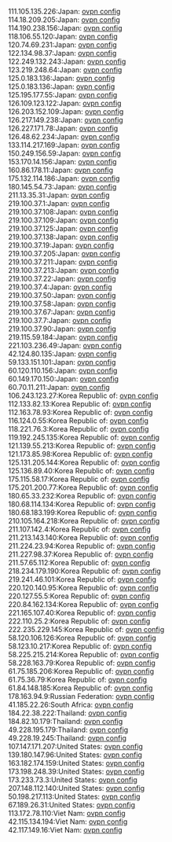 111.105.135.226:Japan: [ovpn config](vpn/111_105_135_226.ovpn)  
114.18.209.205:Japan: [ovpn config](vpn/114_18_209_205.ovpn)  
114.190.238.156:Japan: [ovpn config](vpn/114_190_238_156.ovpn)  
118.106.55.120:Japan: [ovpn config](vpn/118_106_55_120.ovpn)  
120.74.69.231:Japan: [ovpn config](vpn/120_74_69_231.ovpn)  
122.134.98.37:Japan: [ovpn config](vpn/122_134_98_37.ovpn)  
122.249.132.243:Japan: [ovpn config](vpn/122_249_132_243.ovpn)  
123.219.248.64:Japan: [ovpn config](vpn/123_219_248_64.ovpn)  
125.0.183.136:Japan: [ovpn config](vpn/125_0_183_136.ovpn)  
125.0.183.136:Japan: [ovpn config](vpn/125_0_183_136.ovpn)  
125.195.177.55:Japan: [ovpn config](vpn/125_195_177_55.ovpn)  
126.109.123.122:Japan: [ovpn config](vpn/126_109_123_122.ovpn)  
126.203.152.109:Japan: [ovpn config](vpn/126_203_152_109.ovpn)  
126.217.149.238:Japan: [ovpn config](vpn/126_217_149_238.ovpn)  
126.227.171.78:Japan: [ovpn config](vpn/126_227_171_78.ovpn)  
126.48.62.234:Japan: [ovpn config](vpn/126_48_62_234.ovpn)  
133.114.217.169:Japan: [ovpn config](vpn/133_114_217_169.ovpn)  
150.249.156.59:Japan: [ovpn config](vpn/150_249_156_59.ovpn)  
153.170.14.156:Japan: [ovpn config](vpn/153_170_14_156.ovpn)  
160.86.178.11:Japan: [ovpn config](vpn/160_86_178_11.ovpn)  
175.132.114.186:Japan: [ovpn config](vpn/175_132_114_186.ovpn)  
180.145.54.73:Japan: [ovpn config](vpn/180_145_54_73.ovpn)  
211.13.35.31:Japan: [ovpn config](vpn/211_13_35_31.ovpn)  
219.100.37.1:Japan: [ovpn config](vpn/219_100_37_1.ovpn)  
219.100.37.108:Japan: [ovpn config](vpn/219_100_37_108.ovpn)  
219.100.37.109:Japan: [ovpn config](vpn/219_100_37_109.ovpn)  
219.100.37.125:Japan: [ovpn config](vpn/219_100_37_125.ovpn)  
219.100.37.138:Japan: [ovpn config](vpn/219_100_37_138.ovpn)  
219.100.37.19:Japan: [ovpn config](vpn/219_100_37_19.ovpn)  
219.100.37.205:Japan: [ovpn config](vpn/219_100_37_205.ovpn)  
219.100.37.211:Japan: [ovpn config](vpn/219_100_37_211.ovpn)  
219.100.37.213:Japan: [ovpn config](vpn/219_100_37_213.ovpn)  
219.100.37.22:Japan: [ovpn config](vpn/219_100_37_22.ovpn)  
219.100.37.4:Japan: [ovpn config](vpn/219_100_37_4.ovpn)  
219.100.37.50:Japan: [ovpn config](vpn/219_100_37_50.ovpn)  
219.100.37.58:Japan: [ovpn config](vpn/219_100_37_58.ovpn)  
219.100.37.67:Japan: [ovpn config](vpn/219_100_37_67.ovpn)  
219.100.37.7:Japan: [ovpn config](vpn/219_100_37_7.ovpn)  
219.100.37.90:Japan: [ovpn config](vpn/219_100_37_90.ovpn)  
219.115.59.184:Japan: [ovpn config](vpn/219_115_59_184.ovpn)  
221.103.236.49:Japan: [ovpn config](vpn/221_103_236_49.ovpn)  
42.124.80.135:Japan: [ovpn config](vpn/42_124_80_135.ovpn)  
59.133.151.101:Japan: [ovpn config](vpn/59_133_151_101.ovpn)  
60.120.110.156:Japan: [ovpn config](vpn/60_120_110_156.ovpn)  
60.149.170.150:Japan: [ovpn config](vpn/60_149_170_150.ovpn)  
60.70.11.211:Japan: [ovpn config](vpn/60_70_11_211.ovpn)  
106.243.123.27:Korea Republic of: [ovpn config](vpn/106_243_123_27.ovpn)  
112.133.82.13:Korea Republic of: [ovpn config](vpn/112_133_82_13.ovpn)  
112.163.78.93:Korea Republic of: [ovpn config](vpn/112_163_78_93.ovpn)  
116.124.0.55:Korea Republic of: [ovpn config](vpn/116_124_0_55.ovpn)  
118.221.76.3:Korea Republic of: [ovpn config](vpn/118_221_76_3.ovpn)  
119.192.245.135:Korea Republic of: [ovpn config](vpn/119_192_245_135.ovpn)  
121.139.55.213:Korea Republic of: [ovpn config](vpn/121_139_55_213.ovpn)  
121.173.85.98:Korea Republic of: [ovpn config](vpn/121_173_85_98.ovpn)  
125.131.205.144:Korea Republic of: [ovpn config](vpn/125_131_205_144.ovpn)  
125.136.89.40:Korea Republic of: [ovpn config](vpn/125_136_89_40.ovpn)  
175.115.58.17:Korea Republic of: [ovpn config](vpn/175_115_58_17.ovpn)  
175.201.200.77:Korea Republic of: [ovpn config](vpn/175_201_200_77.ovpn)  
180.65.33.232:Korea Republic of: [ovpn config](vpn/180_65_33_232.ovpn)  
180.68.114.134:Korea Republic of: [ovpn config](vpn/180_68_114_134.ovpn)  
180.68.183.199:Korea Republic of: [ovpn config](vpn/180_68_183_199.ovpn)  
210.105.164.218:Korea Republic of: [ovpn config](vpn/210_105_164_218.ovpn)  
211.107.142.4:Korea Republic of: [ovpn config](vpn/211_107_142_4.ovpn)  
211.213.143.140:Korea Republic of: [ovpn config](vpn/211_213_143_140.ovpn)  
211.224.23.94:Korea Republic of: [ovpn config](vpn/211_224_23_94.ovpn)  
211.227.98.37:Korea Republic of: [ovpn config](vpn/211_227_98_37.ovpn)  
211.57.65.112:Korea Republic of: [ovpn config](vpn/211_57_65_112.ovpn)  
218.234.179.190:Korea Republic of: [ovpn config](vpn/218_234_179_190.ovpn)  
219.241.46.101:Korea Republic of: [ovpn config](vpn/219_241_46_101.ovpn)  
220.120.140.95:Korea Republic of: [ovpn config](vpn/220_120_140_95.ovpn)  
220.127.55.5:Korea Republic of: [ovpn config](vpn/220_127_55_5.ovpn)  
220.84.162.134:Korea Republic of: [ovpn config](vpn/220_84_162_134.ovpn)  
221.165.107.40:Korea Republic of: [ovpn config](vpn/221_165_107_40.ovpn)  
222.110.25.2:Korea Republic of: [ovpn config](vpn/222_110_25_2.ovpn)  
222.235.229.145:Korea Republic of: [ovpn config](vpn/222_235_229_145.ovpn)  
58.120.106.126:Korea Republic of: [ovpn config](vpn/58_120_106_126.ovpn)  
58.123.10.217:Korea Republic of: [ovpn config](vpn/58_123_10_217.ovpn)  
58.225.215.214:Korea Republic of: [ovpn config](vpn/58_225_215_214.ovpn)  
58.228.163.79:Korea Republic of: [ovpn config](vpn/58_228_163_79.ovpn)  
61.75.185.206:Korea Republic of: [ovpn config](vpn/61_75_185_206.ovpn)  
61.75.36.79:Korea Republic of: [ovpn config](vpn/61_75_36_79.ovpn)  
61.84.148.185:Korea Republic of: [ovpn config](vpn/61_84_148_185.ovpn)  
178.163.94.9:Russian Federation: [ovpn config](vpn/178_163_94_9.ovpn)  
41.185.22.26:South Africa: [ovpn config](vpn/41_185_22_26.ovpn)  
184.22.38.222:Thailand: [ovpn config](vpn/184_22_38_222.ovpn)  
184.82.10.179:Thailand: [ovpn config](vpn/184_82_10_179.ovpn)  
49.228.195.179:Thailand: [ovpn config](vpn/49_228_195_179.ovpn)  
49.228.19.245:Thailand: [ovpn config](vpn/49_228_19_245.ovpn)  
107.147.171.207:United States: [ovpn config](vpn/107_147_171_207.ovpn)  
139.180.147.96:United States: [ovpn config](vpn/139_180_147_96.ovpn)  
163.182.174.159:United States: [ovpn config](vpn/163_182_174_159.ovpn)  
173.198.248.39:United States: [ovpn config](vpn/173_198_248_39.ovpn)  
173.233.73.3:United States: [ovpn config](vpn/173_233_73_3.ovpn)  
207.148.112.140:United States: [ovpn config](vpn/207_148_112_140.ovpn)  
50.198.217.113:United States: [ovpn config](vpn/50_198_217_113.ovpn)  
67.189.26.31:United States: [ovpn config](vpn/67_189_26_31.ovpn)  
113.172.78.110:Viet Nam: [ovpn config](vpn/113_172_78_110.ovpn)  
42.115.134.194:Viet Nam: [ovpn config](vpn/42_115_134_194.ovpn)  
42.117.149.16:Viet Nam: [ovpn config](vpn/42_117_149_16.ovpn)  

